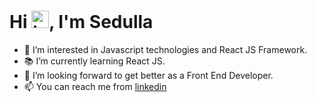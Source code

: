 # Hi <img src="https://user-images.githubusercontent.com/1303154/88677602-1635ba80-d120-11ea-84d8-d263ba5fc3c0.gif" width="28px" alt="hi">, I'm Sedulla

- 👀 I’m interested in Javascript technologies and React JS Framework.
- 📚 I’m currently learning React JS.
- 🚀 I’m looking forward to get better as a Front End Developer.
- 📫 You can reach me from [linkedin](https://www.linkedin.com/in/sedulla-jafarli/ "Sedulla's linkedin profile") 
<!--
**Sedulla/Sedulla** is a ✨ _special_ ✨ repository because its `README.md` (this file) appears on your GitHub profile.

Here are some ideas to get you started:

- 🔭 I’m currently working on ...
-  ...
- 👯 I’m looking to collaborate on ...
- 🤔 I’m looking for help with ...
- 💬 Ask me about ...
- 📫 How to reach me: ...
- 😄 Pronouns: ...
- ⚡ Fun fact: ...
-->
